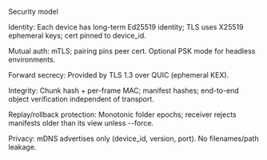 Security model

Identity: Each device has long-term Ed25519 identity; TLS uses X25519 ephemeral keys; cert pinned to device_id.

Mutual auth: mTLS; pairing pins peer cert. Optional PSK mode for headless environments.

Forward secrecy: Provided by TLS 1.3 over QUIC (ephemeral KEX).

Integrity: Chunk hash + per-frame MAC; manifest hashes; end-to-end object verification independent of transport.

Replay/rollback protection: Monotonic folder epochs; receiver rejects manifests older than its view unless --force.

Privacy: mDNS advertises only (device_id, version, port). No filenames/path leakage.
